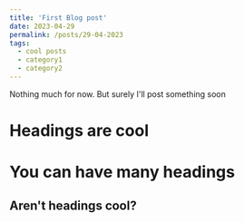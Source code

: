 ```yaml
---
title: 'First Blog post'
date: 2023-04-29
permalink: /posts/29-04-2023
tags:
  - cool posts
  - category1
  - category2
---
```


Nothing much for now. But surely I'll post something soon

Headings are cool
======

You can have many headings
======

Aren't headings cool?
------
